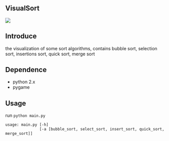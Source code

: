 VisualSort
----------
![](https://raw.github.com/ragnraok/VisualSort/master/DeepinScreenshot-3337.png)

## Introduce

the visualization of some sort algorithms, contains bubble sort, selection sort,
insertions sort, quick sort, merge sort

## Dependence

- python 2.x
- pygame

## Usage

run ``python main.py``

```
usage: main.py [-h]
               [-a [bubble_sort, select_sort, insert_sort, quick_sort, merge_sort]]
```
